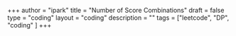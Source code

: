 +++
author = "ipark"
title = "Number of Score Combinations"
draft =  false
type = "coding"
layout = "coding"
description = ""
tags = ["leetcode", "DP", "coding"
]
+++
<script src="https://gist.github.com/ipark-CS/fcf79d1a9b7e054065c320868126e14e.js"></script>
